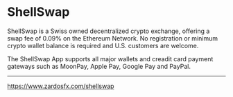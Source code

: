 # ShellSwap
ShellSwap is a Swiss owned decentralized crypto exchange, offering a swap fee of 0.09% on the Ethereum Network. No registration or minimum crypto wallet balance is required and U.S. customers are welcome. 

The ShellSwap App supports all major wallets and creadit card payment gateways such as MoonPay, Apple Pay, Google Pay and PayPal.

___
https://www.zardosfx.com/shellswap
